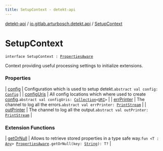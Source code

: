```yaml
---
title: SetupContext - detekt-api
---
```


[detekt-api](../../index.html) / [io.gitlab.arturbosch.detekt.api](../index.html) / [SetupContext](./index.html)

# SetupContext

`interface SetupContext : `[`PropertiesAware`](../-properties-aware/index.html)

Context providing useful processing settings to initialize extensions.

### Properties

| [config](config.html) | Configuration which is used to setup detekt.`abstract val config: `[`Config`](../-config/index.html) |
| [configUris](config-uris.html) | All config locations which where used to create [config](config.html).`abstract val configUris: `[`Collection`](https://kotlinlang.org/api/latest/jvm/stdlib/kotlin.collections/-collection/index.html)`<`[`URI`](https://docs.oracle.com/javase/8/docs/api/java/net/URI.html)`>` |
| [errPrinter](err-printer.html) | The channel to log all the errors.`abstract val errPrinter: `[`PrintStream`](https://docs.oracle.com/javase/8/docs/api/java/io/PrintStream.html) |
| [outPrinter](out-printer.html) | The channel to log all the output.`abstract val outPrinter: `[`PrintStream`](https://docs.oracle.com/javase/8/docs/api/java/io/PrintStream.html) |

### Extension Functions

| [getOrNull](../get-or-null.html) | Allows to retrieve stored properties in a type safe way.`fun <T : `[`Any`](https://kotlinlang.org/api/latest/jvm/stdlib/kotlin/-any/index.html)`> `[`PropertiesAware`](../-properties-aware/index.html)`.getOrNull(key: `[`String`](https://kotlinlang.org/api/latest/jvm/stdlib/kotlin/-string/index.html)`): T?` |

